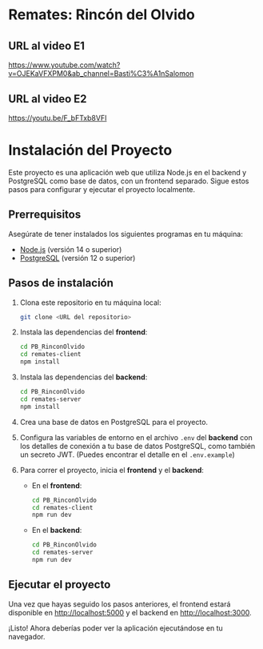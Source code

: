 # Remates: Rincón del Olvido
######
## URL al video E1
https://www.youtube.com/watch?v=OJEKaVFXPM0&ab_channel=Basti%C3%A1nSalomon
## URL al video E2
https://youtu.be/F_bFTxb8VFI
# Instalación del Proyecto

Este proyecto es una aplicación web que utiliza Node.js en el backend y PostgreSQL como base de datos, con un frontend separado. Sigue estos pasos para configurar y ejecutar el proyecto localmente.

## Prerrequisitos

Asegúrate de tener instalados los siguientes programas en tu máquina:

- [Node.js](https://nodejs.org) (versión 14 o superior)
- [PostgreSQL](https://www.postgresql.org) (versión 12 o superior)

## Pasos de instalación

1. Clona este repositorio en tu máquina local:
    ```bash
    git clone <URL del repositorio>
    ```

2. Instala las dependencias del **frontend**:
    ```bash
    cd PB_RinconOlvido
    cd remates-client
    npm install
    ```

3. Instala las dependencias del **backend**:
    ```bash
    cd PB_RinconOlvido
    cd remates-server
    npm install
    ```

4. Crea una base de datos en PostgreSQL para el proyecto.

5. Configura las variables de entorno en el archivo `.env` del **backend** con los detalles de conexión a tu base de datos PostgreSQL, como también un secreto JWT. (Puedes encontrar el detalle en el `.env.example`)

6. Para correr el proyecto, inicia el **frontend** y el **backend**:

    - En el **frontend**:
        ```bash
        cd PB_RinconOlvido
        cd remates-client
        npm run dev
        ```

    - En el **backend**:
        ```bash
        cd PB_RinconOlvido
        cd remates-server
        npm run dev
        ```

## Ejecutar el proyecto

Una vez que hayas seguido los pasos anteriores, el frontend estará disponible en [http://localhost:5000](http://localhost:3000) y el backend en [http://localhost:3000](http://localhost:5000).

¡Listo! Ahora deberías poder ver la aplicación ejecutándose en tu navegador.

